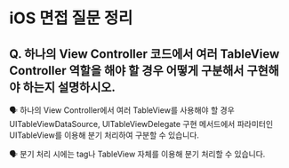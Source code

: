 # iOS 면접 질문 정리

## Q. 하나의 View Controller 코드에서 여러 TableView Controller 역할을 해야 할 경우 어떻게 구분해서 구현해야 하는지 설명하시오.

🗣️ 하나의 View Controller에서 여러 TableView를 사용해야 할 경우 UITableViewDataSource, UITableViewDelegate 구현 메서드에서 파라미터인 UITableView를 이용해 분기 처리하여 구분할 수 있습니다.

🗣️ 분기 처리 시에는 tag나 TableView 자체를 이용해 분기 처리할 수 있습니다.
